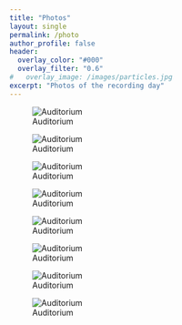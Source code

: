 ```yaml
---
title: "Photos"
layout: single
permalink: /photo
author_profile: false
header:
  overlay_color: "#000"
  overlay_filter: "0.6"
#   overlay_image: /images/particles.jpg
excerpt: "Photos of the recording day"
---
```


<html>  
<figure>
<img src="/images/P1200908.JPG"
     alt="Auditorium"/>
<figcaption>Auditorium</figcaption>
</figure>

<figure>
<img src="/images/P1200908.JPG"
     alt="Auditorium"/>
<figcaption>Auditorium</figcaption>
</figure>

<figure>
<img src="/images/P1200908.JPG"
     alt="Auditorium"/>
<figcaption>Auditorium</figcaption>
</figure>

<figure>
<img src="/images/P1200908.JPG"
     alt="Auditorium"/>
<figcaption>Auditorium</figcaption>
</figure>

<figure>
<img src="/images/P1200908.JPG"
     alt="Auditorium"/>
<figcaption>Auditorium</figcaption>
</figure>

<figure>
<img src="/images/P1200908.JPG"
     alt="Auditorium"/>
<figcaption>Auditorium</figcaption>
</figure>

<figure>
<img src="/images/P1200908.JPG"
     alt="Auditorium"/>
<figcaption>Auditorium</figcaption>
</figure>

<figure>
<img src="/images/P1200908.JPG"
     alt="Auditorium"/>
<figcaption>Auditorium</figcaption>
</figure>
</html>